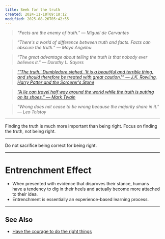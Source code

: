 ```yaml
---
title: Seek for the truth
created: 2024-11-18T09:18:12
modified: 2025-08-26T05:42:55
---
```


> _“Facts are the enemy of truth.” — Miguel de Cervantes_

> _“There's a world of difference between truth and facts. Facts can obscure the truth.” — Maya Angelou_

> _“The great advantage about telling the truth is that nobody ever believes it.” — Dorothy L. Sayers_

> _[“'The truth.' Dumbledore sighed. 'It is a beautiful and terrible thing, and should therefore be treated with great caution.'” — J.K. Rowling, Harry Potter and the Sorcerer's Stone](https://www.goodreads.com/quotes/29276-the-truth-dumbledore-sighed-it-is-a-beautiful-and-terrible)_

> _[“A lie can travel half way around the world while the truth is putting on its shoes.” — Mark Twain](https://www.goodreads.com/quotes/76-a-lie-can-travel-half-way-around-the-world-while)_

> _“Wrong does not cease to be wrong because the majority share in it.” — Leo Tolstoy_

---

Finding the truth is much more important than being right. Focus on finding the truth, not being right.

---

Do not sacrifice being correct for being right.

---

# Entrenchment Effect

* When presented with evidence that disproves their stance, humans have a tendency to dig in their heels and actually become more attached to their idea.
* Entrenchment is essentially an experience-based learning process.

---

## See Also

* [Have the courage to do the right things](Have%20the%20courage%20to%20do%20the%20right%20things.md)
